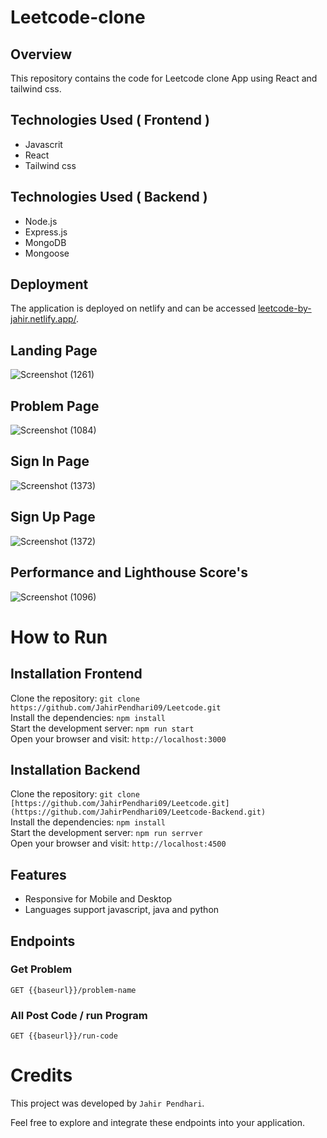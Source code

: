 # Leetcode-clone

## Overview
This repository contains the code for Leetcode clone App using React and tailwind css.

## Technologies Used ( Frontend )
  - Javascrit
  - React
  - Tailwind css
    
## Technologies Used ( Backend )
  - Node.js
  - Express.js
  - MongoDB
  - Mongoose

## Deployment

The application is deployed on netlify and can be accessed [leetcode-by-jahir.netlify.app/](https://leetcode-by-jahirp.netlify.app/).

## Landing Page

![Screenshot (1261)](https://github.com/user-attachments/assets/4734fd88-82b4-44ff-ae20-bb945ffaac2c)


## Problem Page

![Screenshot (1084)](https://github.com/user-attachments/assets/a625e697-3672-491c-8ab8-0a4fc7d7418a)

## Sign In Page

![Screenshot (1373)](https://github.com/user-attachments/assets/373bde27-5739-402a-8a7b-fd1c03d707ea)


## Sign Up Page

![Screenshot (1372)](https://github.com/user-attachments/assets/f800431f-6e98-4092-97a8-6af3d203e6f3)


## Performance and Lighthouse Score's

![Screenshot (1096)](https://github.com/user-attachments/assets/83a81493-c761-48ca-b98f-75316ac2783a)


 # How to Run <br/>
 
   <h2>Installation Frontend </h2>
   
   Clone the repository:   ``` git clone https://github.com/JahirPendhari09/Leetcode.git  ``` <br/>
   Install the dependencies:   ``` npm install ``` <br/>
   Start the development server:   ``` npm run start ``` <br/>
   Open your browser and visit:   ``` http://localhost:3000 ``` <br/>


   <h2>Installation Backend </h2>
   
   Clone the repository:   ``` git clone [https://github.com/JahirPendhari09/Leetcode.git](https://github.com/JahirPendhari09/Leetcode-Backend.git)  ``` <br/>
   Install the dependencies:   ``` npm install ``` <br/>
   Start the development server:   ``` npm run serrver ``` <br/>
   Open your browser and visit:   ``` http://localhost:4500 ``` <br/>
   


   ## Features 
   
  - Responsive for Mobile and Desktop
  - Languages support javascript, java and python

   <h2>Endpoints</h2>
   <h3>Get Problem</h3>
   <pre><code>GET {{baseurl}}/problem-name </code></pre>

   <h3>All Post Code / run Program</h3>
   <pre><code>GET {{baseurl}}/run-code </code></pre>

 
   # Credits <br/>
   This project was developed by ```Jahir Pendhari```.

   <p>Feel free to explore and integrate these endpoints into your application.</p>
  

